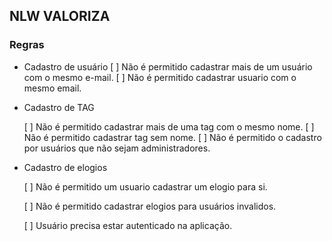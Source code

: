 ## NLW VALORIZA

### Regras

- Cadastro de usuário 
    [ ] Não é permitido cadastrar mais de um usuário com o mesmo e-mail.
    [ ] Não é permitido cadastrar usuario com o mesmo email.

- Cadastro de TAG

    [ ] Não é permitido cadastrar mais de uma tag com o mesmo nome.
    [ ] Não é permitido cadastrar tag sem nome.
    [ ] Não é permitido o cadastro por usuários que não sejam administradores.

- Cadastro de elogios

    [ ] Não é permitido um usuario cadastrar um elogio para si.

    [ ] Não é permitido cadastrar elogios para usuários invalidos.

    [ ] Usuário precisa estar autenticado na aplicação.